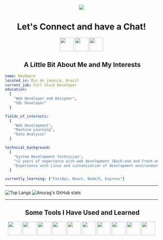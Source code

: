 <p align="center">
  <img src="[https://capsule-render.vercel.app/api?type=waving&color=gradient&text=Hello!&height=100&section=header](https://capsule-render.vercel.app/api?type=waving&height=350&color=gradient&text=Hello%20Everyone%20!&textBg=false&fontSize=90&fontColor=f2edf9&reversal=false)"/>
</p>

<h1 align="center">
  Let's Connect and have a Chat!
</h1>

<p align="center">
    <a href="https://www.instagram.com/d3v_depre/?next=%2F" style="text-decoration: none;" >
        <img  height="45" src="https://cdn2.iconfinder.com/data/icons/social-icons-33/128/Instagram-256.png">
    </a>
    <a href="https://www.tiktok.com/@programador_depressivo" style="text-decoration: none;" >
        <img  height="45" src="https://cdn4.iconfinder.com/data/icons/social-media-flat-7/64/Social-media_Tiktok-256.png">
    </a>
    <a href="https://www.youtube.com/@Dev_Depre" style="text-decoration: none;" >
        <img  height="45" src="https://cdn4.iconfinder.com/data/icons/logos-and-brands/512/395_Youtube_logo-256.png">
    </a>
</p>

<h2 align="center">  &nbsp;A Little Bit About Me and My Interests</h2>

```yaml
name: DevDepre
located_in: Rio de janeiro, Brazil
current_job: Full Stack Developer
education:
  [
    "Web Developer and Designer",
    "SQL Developer"
  ]

fields_of_interests:
  [
    "Web Development",
    "Machine Learning",
    "Data Analysis"
  ]

technical_background:
  [
    "System Development Technician",
    "+2 years of experience with web development (Back-end and Front-end)"
    "Experience with Linux and customization of development environments"
  ]

currently_learning: ["FastApi, React, NodeJS, Express"]
```

----

![Top Langs](https://github-readme-stats.vercel.app/api/top-langs/?username=devdepre&layout=donut&theme=dark)
![Anurag's GitHub stats](https://github-readme-stats.vercel.app/api?username=DevDepre&show_icons=true&theme=dark)


 
----
<h2 align="center"> &nbsp;Some Tools I Have Used and Learned</h2>
<p align="center">
    <img src="https://cdn.jsdelivr.net/gh/devicons/devicon@latest/icons/javascript/javascript-original.svg" class="javascript" width="45" height="45"/>
    <img src="https://cdn.jsdelivr.net/gh/devicons/devicon@latest/icons/typescript/typescript-original.svg" class="typescript" width="45" height="45"/>
    <img src="https://cdn.jsdelivr.net/gh/devicons/devicon@latest/icons/python/python-plain.svg" class="python" width="45" height="45"/>
    <img src="https://cdn.jsdelivr.net/gh/devicons/devicon@latest/icons/fastapi/fastapi-original.svg" class="fastapi" width="45" height="45"/>
    <img src="https://cdn.jsdelivr.net/gh/devicons/devicon@latest/icons/linux/linux-original.svg" class="linux" width="45" height="45"/>
    <img src="https://cdn.jsdelivr.net/gh/devicons/devicon@latest/icons/archlinux/archlinux-original.svg" class="archlinux" width="45" height="45" />
    <img src="https://cdn.jsdelivr.net/gh/devicons/devicon@latest/icons/neovim/neovim-original.svg" class="nvim" width="45" height="45"/>
    <img src="https://cdn.jsdelivr.net/gh/devicons/devicon@latest/icons/vscode/vscode-original.svg" class="vscode" width="45" height="45"/>
    <img src="https://cdn.jsdelivr.net/gh/devicons/devicon@latest/icons/git/git-original.svg" class="git" width="45" height="45"/>
    <img src="https://cdn.jsdelivr.net/gh/devicons/devicon@latest/icons/mysql/mysql-original-wordmark.svg" class="mysql" width="45" height="45"/>
</p>
